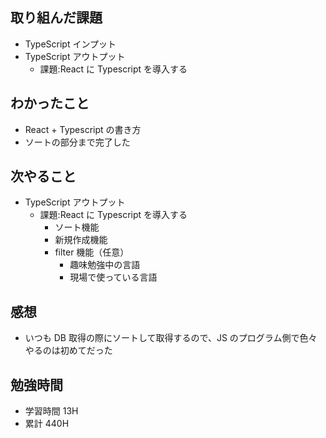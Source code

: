 ## 取り組んだ課題

- TypeScript インプット
- TypeScript アウトプット
  - 課題:React に Typescript を導入する

## わかったこと

- React + Typescript の書き方
- ソートの部分まで完了した

## 次やること

- TypeScript アウトプット
  - 課題:React に Typescript を導入する
    - ソート機能
    - 新規作成機能
    - filter 機能（任意）
      - 趣味勉強中の言語
      - 現場で使っている言語

## 感想

- いつも DB 取得の際にソートして取得するので、JS のプログラム側で色々やるのは初めてだった

## 勉強時間

- 学習時間 13H
- 累計 440H
